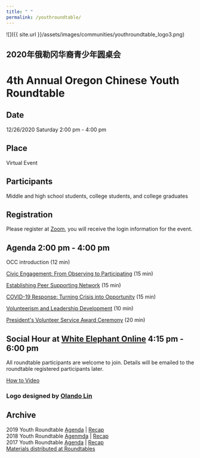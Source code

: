 ```yaml
---
title: " "
permalink: /youthroundtable/
---
```


![]({{ site.url }}/assets/images/communities/youthroundtable_logo3.png)

## 2020年俄勒冈华裔青少年圆桌会
# 4th Annual Oregon Chinese Youth Roundtable

## Date
12/26/2020 Saturday 2:00 pm - 4:00 pm

## Place
Virtual Event

## Participants

Middle and high school students, college students, and college graduates

## Registration

Please register at [Zoom](https://us02web.zoom.us/meeting/register/tZUof--uqT4tG9cdBi4M8RH_p_c1wY0QVrMZ), you will receive the login information for the event.

## Agenda 2:00 pm - 4:00 pm

OCC introduction (12 min)

[Civic Engagement: From Observing to Participating](http://pdxchinese.org/youthambassadors/) (15 min)

[Establishing Peer Supporting Network](http://pdxchinese.org/peeradvisors/)  (15 min)

[COVID-19 Response: Turning Crisis into Opportunity](http://pdxchinese.org/coronavirus/) (15 min)

[Volunteerism and Leadership Development](http://pdxchinese.org/volunteering/) (10 min)

[President's Volunteer Service Award Ceremony](http://pdxchinese.org/pvsa/) (20 min)

## Social Hour at [White Elephant Online](https://www.whiteelephantonline.com/) 4:15 pm - 6:00 pm

All roundtable participants are welcome to join. Details will be emailed to the roundtable registered participants later.

[How to Video](https://www.whiteelephantonline.com/how-to-play)

### Logo designed by [Olando Lin](https://www.linkedin.com/in/olando-lin-3696ab37/)

## Archive

2019 Youth Roundtable [Agenda](/assets/pdf/youth-roundtable-2019.pdf) | [Recap](http://pdxchinese.org/youth-roundtable-2019-recap/)  
2018 Youth Roundtable [Agenmda](/assets/pdf/youth-roundtable-2018.pdf) | [Recap](http://pdxchinese.org/youth-roundtable-2018-recap/)  
2017 Youth Roundtable [Agenda](/assets/pdf/youth-roundtable-2017.pdf) | [Recap](http://pdxchinese.org/youth-roundtable-2017-recap/)  
[Materials distributed at Roundtables](http://pdxchinese.org/resources/benefits_resources/roundtable/)
